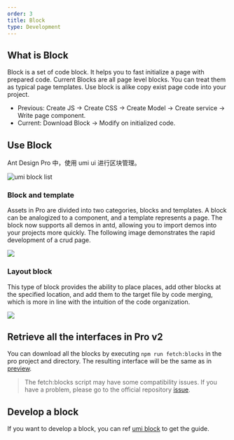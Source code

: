 ```yaml
---
order: 3
title: Block
type: Development
---
```


## What is Block

Block is a set of code block. It helps you to fast initialize a page with prepared code. Current Blocks are all page level blocks. You can treat them as typical page templates. Use block is alike copy exist page code into your project.

- Previous: Create JS -> Create CSS -> Create Model -> Create service -> Write page component.
- Current: Download Block -> Modify on initialized code.

## Use Block

Ant Design Pro 中，使用 umi ui 进行区块管理。

![ umi block list](https://gw.alipayobjects.com/zos/antfincdn/YWjTPDQAeq/CF034E49-0FE8-4011-B282-6956FC1B312C.png)

### Block and template

Assets in Pro are divided into two categories, blocks and templates. A block can be analogized to a component, and a template represents a page. The block now supports all demos in antd, allowing you to import demos into your projects more quickly. The following image demonstrates the rapid development of a crud page.

![](https://gw.alipayobjects.com/zos/antfincdn/75%26lzz1F9P/Kapture%2525202019-11-25%252520at%25252015.35.41.gif)

### Layout block

This type of block provides the ability to place places, add other blocks at the specified location, and add them to the target file by code merging, which is more in line with the intuition of the code organization.

![](https://gw.alipayobjects.com/zos/antfincdn/FjLAmnNnwA/Kapture%2525202019-11-25%252520at%25252017.32.25.gif)

## Retrieve all the interfaces in Pro v2

You can download all the blocks by executing `npm run fetch:blocks` in the pro project and directory. The resulting interface will be the same as in [preview](https://preview.pro.ant.design/).

> The fetch:blocks script may have some compatibility issues. If you have a problem, please go to the official repository [issue](https://github.com/ant-design/ant-design-pro/issues).

## Develop a block

If you want to develop a block, you can ref [umi block](https://umijs.org/guide/block.html) to get the guide.
